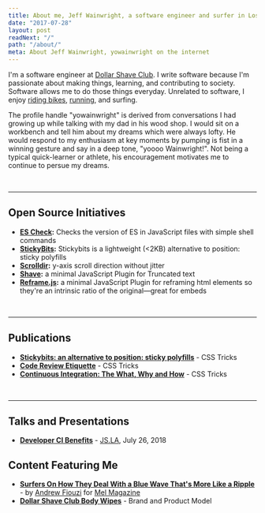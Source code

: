 ```yaml
---
title: About me, Jeff Wainwright, a software engineer and surfer in Los Angeles
date: "2017-07-28"
layout: post
readNext: "/"
path: "/about/"
meta: About Jeff Wainwright, yowainwright on the internet
---
```


I'm a software engineer at [Dollar Shave Club](https://www.dollarshaveclub.com/). I write software because I'm passionate about making things, learning, and contributing to society. Software allows me to do those things everyday. Unrelated to software, I enjoy [riding bikes](https://www.strava.com/athletes/722335), [running](https://www.strava.com/athletes/722335), and surfing.

The profile handle "yowainwright" is derived from conversations I had growing up while talking with my dad in his wood shop. I would sit on a workbench and tell him about my dreams which were always lofty. He would respond to my enthusiasm at key moments by pumping is fist in a winning gesture and say in a deep tone, "yoooo Wainwright!". Not being a typical quick-learner or athlete, his encouragement motivates me to continue to persue my dreams.

<br>

----


## Open Source Initiatives

- **[ES Check](https://github.com/dollarshaveclub/es-check):** Checks the version of ES in JavaScript files with simple shell commands
- **[StickyBits](https://github.com/dollarshaveclub/stickybits):** Stickybits is a lightweight (<2KB) alternative to position: sticky polyfills
- **[Scrolldir](https://github.com/dollarshaveclub/scrolldir):** y-axis scroll direction without jitter
- **[Shave](https://github.com/dollarshaveclub/shave):** a minimal JavaScript Plugin for Truncated text
- **[Reframe.js](https://github.com/dollarshaveclub/reframe.js):** a minimal JavaScript Plugin for reframing html elements so they're an intrinsic ratio of the original—great for embeds

<br>

----

## Publications

- **[Stickybits: an alternative to position: sticky polyfills](https://css-tricks.com/stickybits-alternative-position-sticky-polyfills/)** - CSS Tricks
- **[Code Review Etiquette](https://css-tricks.com/code-review-etiquette/)** - CSS Tricks
- **[Continuous Integration: The What, Why and How](https://css-tricks.com/continuous-integration-the-what-why-and-how/)** - CSS Tricks

<br>

----

## Talks and Presentations

- **[Developer CI Benefits](https://github.com/yowainwright/developer-ci-benefits)** - [JS.LA](https://js.la/), July 26, 2018

## Content Featuring Me

- **[Surfers On How They Deal With a Blue Wave That's More Like a Ripple](https://melmagazine.com/en-us/story/election-2018-blue-wave-surfers)** - by [Andrew Fiouzi](https://melmagazine.com/en-us/story/author/andrew-fiouzi) for [Mel Magazine](https://melmagazine.com)
- **[Dollar Shave Club Body Wipes](https://www.dollarshaveclub.com/our-products/deodorant-and-wipes/)** - Brand and Product Model
